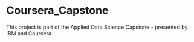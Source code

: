 # Coursera_Capstone
This project is part of the Applied Data Science Capstone - presented by IBM and Coursera
